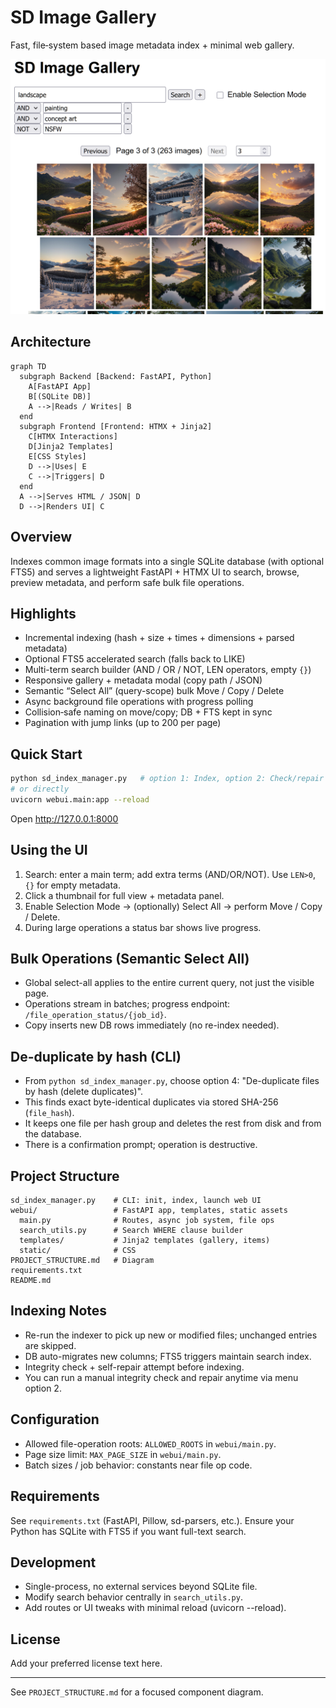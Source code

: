 # SD Image Gallery

Fast, file‑system based image metadata index + minimal web gallery.

![Screenshot](screenshot.png)

## Architecture
```mermaid
graph TD
  subgraph Backend [Backend: FastAPI, Python]
    A[FastAPI App]
    B[(SQLite DB)]
    A -->|Reads / Writes| B
  end
  subgraph Frontend [Frontend: HTMX + Jinja2]
    C[HTMX Interactions]
    D[Jinja2 Templates]
    E[CSS Styles]
    D -->|Uses| E
    C -->|Triggers| D
  end
  A -->|Serves HTML / JSON| D
  D -->|Renders UI| C
```

## Overview
Indexes common image formats into a single SQLite database (with optional FTS5) and serves a lightweight FastAPI + HTMX UI to search, browse, preview metadata, and perform safe bulk file operations.

## Highlights
- Incremental indexing (hash + size + times + dimensions + parsed metadata)
- Optional FTS5 accelerated search (falls back to LIKE)
- Multi-term search builder (AND / OR / NOT, LEN operators, empty `{}`)
- Responsive gallery + metadata modal (copy path / JSON)
- Semantic “Select All” (query-scope) bulk Move / Copy / Delete
- Async background file operations with progress polling
- Collision‑safe naming on move/copy; DB + FTS kept in sync
- Pagination with jump links (up to 200 per page)

## Quick Start
```bash
python sd_index_manager.py   # option 1: Index, option 2: Check/repair DB, option 4: Web UI
# or directly
uvicorn webui.main:app --reload
```
Open http://127.0.0.1:8000

## Using the UI
1. Search: enter a main term; add extra terms (AND/OR/NOT). Use `LEN>0`, `{}` for empty metadata.
2. Click a thumbnail for full view + metadata panel.
3. Enable Selection Mode → (optionally) Select All → perform Move / Copy / Delete.
4. During large operations a status bar shows live progress.

## Bulk Operations (Semantic Select All)
- Global select-all applies to the entire current query, not just the visible page.
- Operations stream in batches; progress endpoint: `/file_operation_status/{job_id}`.
- Copy inserts new DB rows immediately (no re-index needed).

## De-duplicate by hash (CLI)
- From `python sd_index_manager.py`, choose option 4: "De-duplicate files by hash (delete duplicates)".
- This finds exact byte-identical duplicates via stored SHA-256 (`file_hash`).
- It keeps one file per hash group and deletes the rest from disk and from the database.
- There is a confirmation prompt; operation is destructive.

## Project Structure
```
sd_index_manager.py    # CLI: init, index, launch web UI
webui/                 # FastAPI app, templates, static assets
  main.py              # Routes, async job system, file ops
  search_utils.py      # Search WHERE clause builder
  templates/           # Jinja2 templates (gallery, items)
  static/              # CSS
PROJECT_STRUCTURE.md   # Diagram
requirements.txt
README.md
```

## Indexing Notes
- Re-run the indexer to pick up new or modified files; unchanged entries are skipped.
- DB auto-migrates new columns; FTS5 triggers maintain search index.
- Integrity check + self-repair attempt before indexing.
 - You can run a manual integrity check and repair anytime via menu option 2.

## Configuration
- Allowed file-operation roots: `ALLOWED_ROOTS` in `webui/main.py`.
- Page size limit: `MAX_PAGE_SIZE` in `webui/main.py`.
- Batch sizes / job behavior: constants near file op code.

## Requirements
See `requirements.txt` (FastAPI, Pillow, sd-parsers, etc.). Ensure your Python has SQLite with FTS5 if you want full-text search.

## Development
- Single-process, no external services beyond SQLite file.
- Modify search behavior centrally in `search_utils.py`.
- Add routes or UI tweaks with minimal reload (uvicorn --reload).

## License
Add your preferred license text here.

---
See `PROJECT_STRUCTURE.md` for a focused component diagram.
